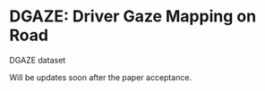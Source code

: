 # DGAZE: Driver Gaze Mapping on Road
DGAZE dataset

Will be updates soon after the paper acceptance.
